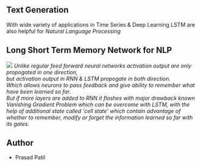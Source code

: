 ## Text Generation
With wide variety of applications in Time Series & Deep Learning LSTM are also helpful for *Natural Language Processing*

## Long Short Term Memory Network for NLP
![](http://www.shivambansal.com/blog/text-lstm/2.png)
*Unlike regular feed forward neural networks activation output are only propogated in one direction,<br> 
but activation output in RNN & LSTM propogate in both direction. <br>
Which allows neurons to pass feedback and give ability to remember what have been learned so far.<br>
But if more layers are added to RNN it flashes with major drawback known *Vanishing Gradient Problem* which can be overcome with LSTM, with the help of additional state called 'cell state' which contain advantage of whether to remember, modify or forget the information learned so far with its gates.*
## Author
 - Prasad Patil
